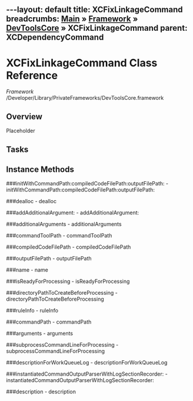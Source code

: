 ---layout: default
title: XCFixLinkageCommand
breadcrumbs: <a href="/index.html">Main</a> &raquo; <a href="/Frameworks.html">Framework</a> &raquo; <a href="/Frameworks/DevToolsCore.html">DevToolsCore</a> &raquo; XCFixLinkageCommand
parent: XCDependencyCommand 
---
# XCFixLinkageCommand Class Reference

*Framework* /Developer/Library/PrivateFrameworks/DevToolsCore.framework

## Overview

Placeholder

## Tasks

## Instance Methods

<a name="-initWithCommandPath:compiledCodeFilePath:outputFilePath:"></a>
###initWithCommandPath:compiledCodeFilePath:outputFilePath:
    - initWithCommandPath:compiledCodeFilePath:outputFilePath:

<a name="-dealloc"></a>
###dealloc
    - dealloc

<a name="-addAdditionalArgument:"></a>
###addAdditionalArgument:
    - addAdditionalArgument:

<a name="-additionalArguments"></a>
###additionalArguments
    - additionalArguments

<a name="-commandToolPath"></a>
###commandToolPath
    - commandToolPath

<a name="-compiledCodeFilePath"></a>
###compiledCodeFilePath
    - compiledCodeFilePath

<a name="-outputFilePath"></a>
###outputFilePath
    - outputFilePath

<a name="-name"></a>
###name
    - name

<a name="-isReadyForProcessing"></a>
###isReadyForProcessing
    - isReadyForProcessing

<a name="-directoryPathToCreateBeforeProcessing"></a>
###directoryPathToCreateBeforeProcessing
    - directoryPathToCreateBeforeProcessing

<a name="-ruleInfo"></a>
###ruleInfo
    - ruleInfo

<a name="-commandPath"></a>
###commandPath
    - commandPath

<a name="-arguments"></a>
###arguments
    - arguments

<a name="-subprocessCommandLineForProcessing"></a>
###subprocessCommandLineForProcessing
    - subprocessCommandLineForProcessing

<a name="-descriptionForWorkQueueLog"></a>
###descriptionForWorkQueueLog
    - descriptionForWorkQueueLog

<a name="-instantiatedCommandOutputParserWithLogSectionRecorder:"></a>
###instantiatedCommandOutputParserWithLogSectionRecorder:
    - instantiatedCommandOutputParserWithLogSectionRecorder:

<a name="-description"></a>
###description
    - description

